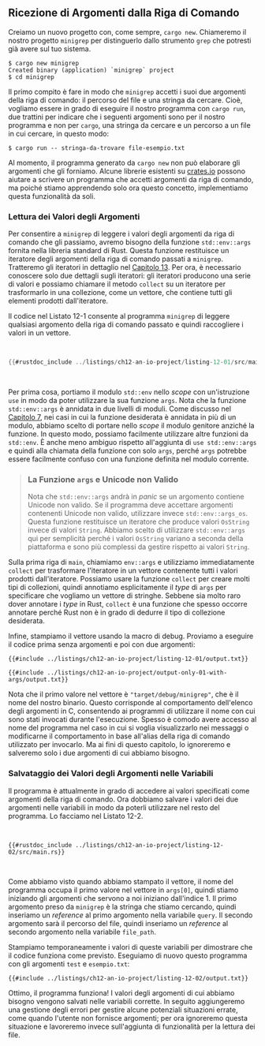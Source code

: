 ## Ricezione di Argomenti dalla Riga di Comando

Creiamo un nuovo progetto con, come sempre, `cargo new`. Chiameremo il nostro
progetto `minigrep` per distinguerlo dallo strumento `grep` che potresti già
avere sul tuo sistema.

```console
$ cargo new minigrep
Created binary (application) `minigrep` project
$ cd minigrep
```

Il primo compito è fare in modo che `minigrep` accetti i suoi due argomenti
della riga di comando: il percorso del file e una stringa da cercare. Cioè,
vogliamo essere in grado di eseguire il nostro programma con `cargo run`, due
trattini per indicare che i seguenti argomenti sono per il nostro programma e
non per `cargo`, una stringa da cercare e un percorso a un file in cui
cercare, in questo modo:

```console
$ cargo run -- stringa-da-trovare file-esempio.txt
```

Al momento, il programma generato da `cargo new` non può elaborare gli
argomenti che gli forniamo. Alcune librerie esistenti su
[crates.io](https://crates.io/) possono aiutare a scrivere un programma che
accetti argomenti da riga di comando, ma poiché stiamo apprendendo solo ora
questo concetto, implementiamo questa funzionalità da soli.

### Lettura dei Valori degli Argomenti

Per consentire a `minigrep` di leggere i valori degli argomenti da riga di
comando che gli passiamo, avremo bisogno della funzione `std::env::args`
fornita nella libreria standard di Rust. Questa funzione restituisce un
iteratore degli argomenti della riga di comando passati a `minigrep`.
Tratteremo gli iteratori in dettaglio nel [Capitolo 13][ch13]<!-- ignore -->.
Per ora, è necessario conoscere solo due dettagli sugli iteratori: gli
iteratori producono una serie di valori e possiamo chiamare il metodo
`collect` su un iteratore per trasformarlo in una collezione, come un vettore,
che contiene tutti gli elementi prodotti dall'iteratore.

Il codice nel Listato 12-1 consente al programma `minigrep` di leggere
qualsiasi argomento della riga di comando passato e quindi raccogliere i
valori in un vettore.

<Listing number="12-1" file-name="src/main.rs" caption="Raccolta degli argomenti della riga di comando in un vettore e stamparli">

```rust
{{#rustdoc_include ../listings/ch12-an-io-project/listing-12-01/src/main.rs}}
```

</Listing>

Per prima cosa, portiamo il modulo `std::env` nello _scope_ con un'istruzione
`use` in modo da poter utilizzare la sua funzione `args`. Nota che la funzione
`std::env::args` è annidata in due livelli di moduli. Come discusso nel
[Capitolo 7][ch7-idiomatic-use]<!-- ignore -->, nei casi in cui la funzione
desiderata è annidata in più di un modulo, abbiamo scelto di portare nello
_scope_ il modulo genitore anziché la funzione. In questo modo, possiamo
facilmente utilizzare altre funzioni da `std::env`. È anche meno ambiguo
rispetto all'aggiunta di `use std::env::args` e quindi alla chiamata della
funzione con solo `args`, perché `args` potrebbe essere facilmente confuso con
una funzione definita nel modulo corrente.

> ### La Funzione `args` e Unicode non Valido
>
> Nota che `std::env::args` andrà in _panic_ se un argomento contiene Unicode
> non valido. Se il programma deve accettare argomenti contenenti Unicode non
> valido, utilizzare invece `std::env::args_os`. Questa funzione restituisce
> un iteratore che produce valori `OsString` invece di valori `String`.
> Abbiamo scelto di  utilizzare `std::env::args` qui per semplicità perché i
> valori `OsString` variano a seconda della  piattaforma e sono più complessi
> da gestire rispetto ai valori `String`.

Sulla prima riga di `main`, chiamiamo `env::args` e utilizziamo immediatamente
`collect` per trasformare l'iteratore in un vettore contenente tutti i valori
prodotti dall'iteratore. Possiamo usare la funzione `collect` per creare molti
tipi di collezioni, quindi annotiamo esplicitamente il _type_ di `args` per
specificare che vogliamo un vettore di stringhe. Sebbene sia molto raro dover
annotare i _type_ in Rust, `collect` è una funzione che spesso occorre
annotare perché Rust non è in grado di dedurre il tipo di collezione
desiderata.

Infine, stampiamo il vettore usando la macro di debug. Proviamo a eseguire il
codice prima senza argomenti e poi con due argomenti:

```console
{{#include ../listings/ch12-an-io-project/listing-12-01/output.txt}}
```

```console
{{#include ../listings/ch12-an-io-project/output-only-01-with-args/output.txt}}
```

Nota che il primo valore nel vettore è `"target/debug/minigrep"`, che è il
nome del nostro binario. Questo corrisponde al comportamento dell'elenco degli
argomenti in C, consentendo ai programmi di utilizzare il nome con cui sono
stati invocati durante l'esecuzione. Spesso è comodo avere accesso al nome del
programma nel caso in cui si voglia visualizzarlo nei messaggi o modificarne
il comportamento in base all'alias della riga di comando utilizzato per
invocarlo. Ma ai fini di questo capitolo, lo ignoreremo e salveremo solo i due
argomenti di cui abbiamo bisogno.

### Salvataggio dei Valori degli Argomenti nelle Variabili

Il programma è attualmente in grado di accedere ai valori specificati come
argomenti della riga di comando. Ora dobbiamo salvare i valori dei due
argomenti nelle variabili in modo da poterli utilizzare nel resto del
programma. Lo facciamo nel Listato 12-2.

<Listing number="12-2" file-name="src/main.rs" caption="Creazione di variabili per contenere l'argomento `query` e l'argomento `file_path`">

```rust,should_panic,noplayground
{{#rustdoc_include ../listings/ch12-an-io-project/listing-12-02/src/main.rs}}
```

</Listing>

Come abbiamo visto quando abbiamo stampato il vettore, il nome del programma
occupa il primo valore nel vettore in `args[0]`, quindi stiamo iniziando gli
argomenti che servono a noi iniziano dall'indice 1. Il primo argomento preso
da `minigrep` è la stringa che stiamo cercando, quindi inseriamo un
_reference_ al primo argomento nella variabile `query`. Il secondo argomento
sarà il percorso del file, quindi inseriamo un _reference_ al secondo
argomento nella variabile `file_path`.

Stampiamo temporaneamente i valori di queste variabili per dimostrare che il
codice funziona come previsto. Eseguiamo di nuovo questo programma con gli
argomenti `test` e `esempio.txt`:

```console
{{#include ../listings/ch12-an-io-project/listing-12-02/output.txt}}
```

Ottimo, il programma funziona! I valori degli argomenti di cui abbiamo bisogno
vengono salvati nelle variabili corrette. In seguito aggiungeremo una gestione
degli errori per gestire alcune potenziali situazioni errate, come quando
l'utente non fornisce argomenti; per ora ignoreremo questa situazione e
lavoreremo invece sull'aggiunta di funzionalità per la lettura dei file.

[ch13]: ch13-00-functional-features.html
[ch7-idiomatic-use]: ch07-04-bringing-paths-into-scope-with-the-use-keyword.html#creare-percorsi-use-idiomatici
